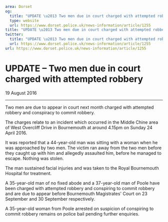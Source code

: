 ```yaml
area: Dorset
og:
  title: "UPDATE \u2013 Two men due in court charged with attempted robbery"
  type: website
  url: https://www.dorset.police.uk/news-information/article/1255
title: "UPDATE \u2013 Two men due in court charged with attempted robbery |"
twitter:
  title: "UPDATE \u2013 Two men due in court charged with attempted robbery"
  url: https://www.dorset.police.uk/news-information/article/1255
url: https://www.dorset.police.uk/news-information/article/1255
```

# UPDATE – Two men due in court charged with attempted robbery

19 August 2016

* * *

Two men are due to appear in court next month charged with attempted robbery and conspiracy to commit robbery.

The charges relate to an incident which occurred in the Middle Chine area of West Overcliff Drive in Bournemouth at around 4.15pm on Sunday 24 April 2016.

It was reported that a 44-year-old man was sitting with a woman when he was approached by two men. The victim ran away from the two men before they caught up with him and allegedly assaulted him, before he managed to escape. Nothing was stolen.

The man sustained facial injuries and was taken to the Royal Bournemouth Hospital for treatment.

A 35-year-old man of no fixed abode and a 37-year-old man of Poole have been charged with attempted robbery and conspiring to commit robbery and are due to appear before Bournemouth Magistrates' Court on 23 September and 30 September respectively.

A 35-year-old woman from Poole arrested on suspicion of conspiring to commit robbery remains on police bail pending further enquiries.

